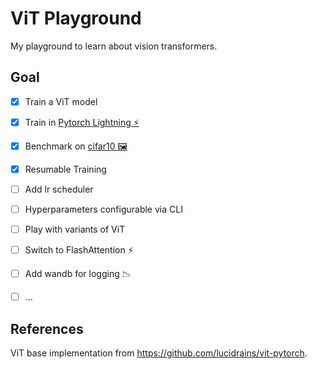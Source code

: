 # ViT Playground

My playground to learn about vision transformers.

## Goal

- [x] Train a ViT model
- [x] Train in [Pytorch Lightning ⚡](https://pytorch-lightning.readthedocs.io/en/latest/)
- [x] Benchmark on [cifar10 🖼](https://www.cs.toronto.edu/~kriz/cifar.html)
- [x] Resumable Training
- [ ] Add lr scheduler
- [ ] Hyperparameters configurable via CLI
- [ ] Play with variants of ViT
- [ ] Switch to FlashAttention ⚡
- [ ] Add wandb for logging 📉
- [ ] ...


## References

ViT base implementation from https://github.com/lucidrains/vit-pytorch.